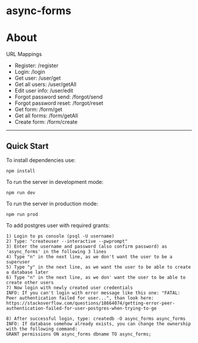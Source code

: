 # async-forms

# About
URL Mappings

- Register: /register
- Login: /login
- Get user: /user/get
- Get all users: /user/getAll
- Edit user info: /user/edit
- Forgot password send: /forgot/send
- Forgot password reset: /forgot/reset
- Get form: /form/get
- Get all forms: /form/getAll
- Create form: /form/create
---

## Quick Start

To install dependencies use:

```
npm install

```
To run the server in development mode:

```
npm run dev

```
To run the server in production mode:

```
npm run prod

```
To add postgres user with required grants:

```
1) Login to ps console (psql -U username)
2) Type: "createuser --interactive --pwprompt"
3) Enter the username and password (also confirm password) as 'async_forms' in the following 3 lines
4) Type "n" in the next line, as we don't want the user to be a superuser
5) Type "y" in the next line, as we want the user to be able to create a database later
6) Type "n" in the next line, as we don' want the user to be able to create other users
7) Now login with newly created user credentials
INFO: If you can't login with error message like this one: "FATAL: Peer authentication failed for user...", than look here: https://stackoverflow.com/questions/18664074/getting-error-peer-authentication-failed-for-user-postgres-when-trying-to-ge

8) After successful login, type: createdb -O async_forms async_forms
INFO: If database somehow already exists, you can change the ownership with the following command:
GRANT permissions ON async_forms dbname TO async_forms;

```